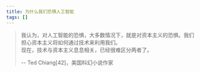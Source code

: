 ```yaml
---
title: 为什么我们恐惧人工智能
tags: []
---
```


> 我认为，对人工智能的恐惧，大多数情况下，就是对资本主义的恐惧。我们担心资本主义将如何通过技术来利用我们。  
> 现在，技术与资本主义息息相关，已经很难区分两者了。  
> 
> -- Ted Chiang[42]，美国科幻小说作家
